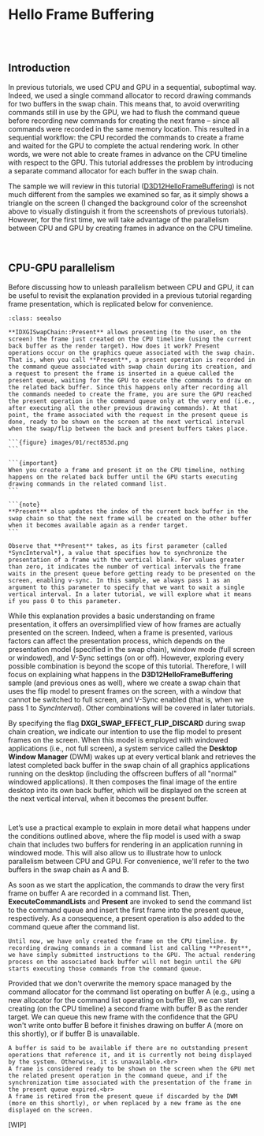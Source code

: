 # Hello Frame Buffering

<br>

```{figure} images/06/HelloFrameBuffering.png
```

## Introduction

In previous tutorials, we used CPU and GPU in a sequential, suboptimal way. Indeed, we used a single command allocator to record drawing commands for two buffers in the swap chain. This means that, to avoid overwriting commands still in use by the GPU, we had to flush the command queue before recording new commands for creating the next frame – since all commands were recorded in the same memory location. This resulted in a sequential workflow: the CPU recorded the commands to create a frame and waited for the GPU to complete the actual rendering work. In other words, we were not able to create frames in advance on the CPU timeline with respect to the GPU. This tutorial addresses the problem by introducing a separate command allocator for each buffer in the swap chain.

The sample we will review in this tutorial ([D3D12HelloFrameBuffering](https://github.com/microsoft/DirectX-Graphics-Samples/tree/master/Samples/Desktop/D3D12HelloWorld)) is not much different from the samples we examined so far, as it simply shows a triangle on the screen (I changed the background color of the screenshot above to visually distinguish it from the screenshots of previous tutorials). However, for the first time, we will take advantage of the parallelism between CPU and GPU by creating frames in advance on the CPU timeline.

<br>

## CPU-GPU parallelism

Before discussing how to unleash parallelism between CPU and GPU, it can be useful to revisit the explanation provided in a previous tutorial regarding frame presentation, which is replicated below for convenience.


````{admonition} from [](hello-window.md)
:class: seealso

**IDXGISwapChain::Present** allows presenting (to the user, on the screen) the frame just created on the CPU timeline (using the current back buffer as the render target). How does it work? Present operations occur on the graphics queue associated with the swap chain. That is, when you call **Present**, a present operation is recorded in the command queue associated with swap chain during its creation, and a request to present the frame is inserted in a queue called the present queue, waiting for the GPU to execute the commands to draw on the related back buffer. Since this happens only after recording all the commands needed to create the frame, you are sure the GPU reached the present operation in the command queue only at the very end (i.e., after executing all the other previous drawing commands). At that point, the frame associated with the request in the present queue is done, ready to be shown on the screen at the next vertical interval when the swap/flip between the back and present buffers takes place.

```{figure} images/01/rect853d.png
```

```{important}
When you create a frame and present it on the CPU timeline, nothing happens on the related back buffer until the GPU starts executing drawing commands in the related command list.
```

```{note}
**Present** also updates the index of the current back buffer in the swap chain so that the next frame will be created on the other buffer when it becomes available again as a render target.
```

Observe that **Present** takes, as its first parameter (called *SyncInterval*), a value that specifies how to synchronize the presentation of a frame with the vertical blank. For values greater than zero, it indicates the number of vertical intervals the frame waits in the present queue before getting ready to be presented on the screen, enabling v-sync. In this sample, we always pass 1 as an argument to this parameter to specify that we want to wait a single vertical interval. In a later tutorial, we will explore what it means if you pass 0 to this parameter.
````

While this explanation provides a basic understanding on frame presentation, it offers an oversimplified view of how frames are actually presented on the screen. Indeed, when a frame is presented, various factors can affect the presentation process, which depends on the presentation model (specified in the swap chain), window mode (full screen or windowed), and V-Sync settings (on or off). However, exploring every possible combination is beyond the scope of this tutorial. Therefore, I will focus on explaining what happens in the **D3D12HelloFrameBuffering** sample (and previous ones as well), where we create a swap chain that uses the flip model to present frames on the screen, with a window that cannot be switched to full screen, and V-Sync enabled (that is, when we pass 1 to *SyncInterval*). Other combinations will be covered in later tutorials.

By specifying the flag **DXGI_SWAP_EFFECT_FLIP_DISCARD** during swap chain creation, we indicate our intention to use the flip model to present frames on the screen. When this model is employed with windowed applications (i.e., not full screen), a system service called the **Desktop Window Manager** (DWM) wakes up at every vertical blank and retrieves the latest completed back buffer in the swap chain of all graphics applications running on the desktop (including the offscreen buffers of all "normal" windowed applications). It then composes the final image of the entire desktop into its own back buffer, which will be displayed on the screen at the next vertical interval, when it becomes the present buffer.

```{figure} images/06/dwm.png
```

```{figure} images/06/dwm-composition.png
```

Let’s use a practical example to explain in more detail what happens under the conditions outlined above, where the flip model is used with a swap chain that includes two buffers for rendering in an application running in windowed mode. This will also allow us to illustrate how to unlock parallelism between CPU and GPU. For convenience, we'll refer to the two buffers in the swap chain as A and B.

As soon as we start the application, the commands to draw the very first frame on buffer A are recorded in a command list. Then, **ExecuteCommandLists** and **Present** are invoked to send the command list to the command queue and insert the first frame into the present queue, respectively. As a consequence, a present operation is also added to the command queue after the command list.

```{note}
Until now, we have only created the frame on the CPU timeline. By recording drawing commands in a command list and calling **Present**, we have simply submitted instructions to the GPU. The actual rendering process on the associated back buffer will not begin until the GPU starts executing those commands from the command queue.
```

Provided that we don't overwrite the memory space managed by the command allocator for the command list operating on buffer A (e.g., using a new allocator for the command list operating on buffer B), we can start creating (on the CPU timeline) a second frame with buffer B as the render target. We can queue this new frame with the confidence that the GPU won't write onto buffer B before it finishes drawing on buffer A (more on this shortly), or if buffer B is unavailable.

```{note}
A buffer is said to be available if there are no outstanding present operations that reference it, and it is currently not being displayed by the system. Otherwise, it is unavailable.<br>
A frame is considered ready to be shown on the screen when the GPU met the related present operation in the command queue, and if the synchronization time associated with the presentation of the frame in the present queue expired.<br>
A frame is retired from the present queue if discarded by the DWM (more on this shortly), or when replaced by a new frame as the one displayed on the screen.
```

[WIP]